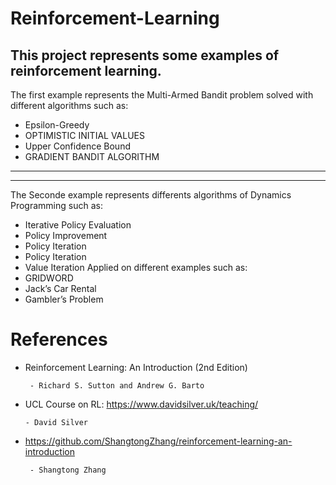 # Reinforcement-Learning
This project represents some examples of reinforcement learning.
----------------------------------------------------------------------------------------------------------------------------------------------------------
The first example represents the Multi-Armed Bandit problem solved with different algorithms such as: 
* Epsilon-Greedy 
* OPTIMISTIC INITIAL VALUES 
* Upper Confidence Bound 
* GRADIENT BANDIT ALGORITHM 
__________________________________________________________________________________________________________________________________________________________
----------------------------------------------------------------------------------------------------------------------------------------------------------
The Seconde example represents differents algorithms of Dynamics Programming such as:
* Iterative Policy Evaluation
* Policy Improvement
* Policy Iteration
* Policy Iteration 
* Value Iteration 
Applied on different examples such as:
* GRIDWORD
* Jack’s Car Rental
* Gambler’s Problem

# References
* Reinforcement Learning: An Introduction (2nd Edition)

       - Richard S. Sutton and Andrew G. Barto
*  UCL Course on RL: https://www.davidsilver.uk/teaching/

       - David Silver
* https://github.com/ShangtongZhang/reinforcement-learning-an-introduction

       - Shangtong Zhang 

